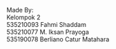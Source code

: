 Made By: <br/>
Kelompok 2 <br />
535210093 Fahmi Shaddam <br />
535210077 M. Iksan Prayoga<br />
535190078 Berliano Catur Matahara<br />
